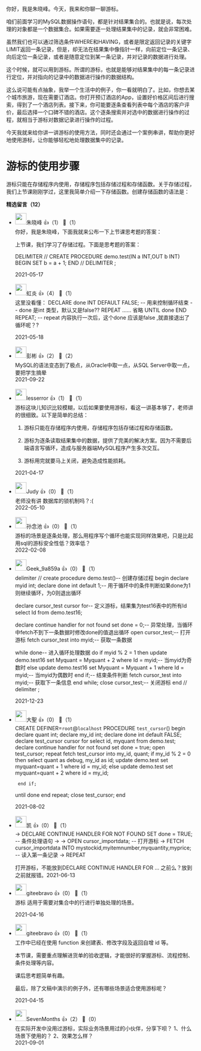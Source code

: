 你好，我是朱晓峰。今天，我来和你聊一聊游标。

咱们前面学习的MySQL数据操作语句，都是针对结果集合的。也就是说，每次处理的对象都是一个数据集合。如果需要逐一处理结果集中的记录，就会非常困难。

虽然我们也可以通过筛选条件WHERE和HAVING，或者是限定返回记录的关键字LIMIT返回一条记录，但是，却无法在结果集中像指针一样，向前定位一条记录、向后定位一条记录，或者是随意定位到某一条记录，并对记录的数据进行处理。

这个时候，就可以用到游标。所谓的游标，也就是能够对结果集中的每一条记录进行定位，并对指向的记录中的数据进行操作的数据结构。

这么说可能有点抽象，我举一个生活中的例子，你一看就明白了。比如，你想去某个城市旅游，现在需要订酒店。你打开预订酒店的App，设置好价格区间后进行搜索，得到了一个酒店列表。接下来，你可能要逐条查看列表中每个酒店的客户评价，最后选择一个口碑不错的酒店。这个逐条搜索并对选中的数据进行操作的过程，就相当于游标对数据记录进行操作的过程。

今天我就来给你讲一讲游标的使用方法，同时还会通过一个案例串讲，帮助你更好地使用游标，让你能够轻松地处理数据集中的记录。

# 游标的使用步骤

游标只能在存储程序内使用，存储程序包括存储过程和存储函数。关于存储过程，我们上节课刚刚学过，这里我简单介绍一下存储函数。创建存储函数的语法是：
<div><strong>精选留言（12）</strong></div><ul>
<li><img src="https://thirdwx.qlogo.cn/mmopen/vi_32/Q0j4TwGTfTLZKoB7sooIiaCHqcdNGI97WI3ZJLJph4mibIiat1qRvrBmkicZTEYvyT5iax1vlLFFgk2xgUibmnWvkicWA/132" width="30px"><span>朱晓峰</span> 👍（1） 💬（1）<div>你好，我是朱晓峰，下面我就来公布一下上节课思考题的答案：

上节课，我们学习了存储过程。下面是思考题的答案：

DELIMITER &#47;&#47;
CREATE PROCEDURE demo.test(IN a INT,OUT b INT) 
BEGIN
	SET b = a + 1;
END
&#47;&#47;
DELIMITER ;</div>2021-05-17</li><br/><li><img src="https://static001.geekbang.org/account/avatar/00/18/6c/67/07bcc58f.jpg" width="30px"><span>虹炎</span> 👍（4） 💬（1）<div>这里没看懂：
DECLARE done INT DEFAULT FALSE; -- 用来控制循环结束
-- done 是int 类型，默认又是false??
REPEAT
...... 省略
UNTIL done END REPEAT;
-- repeat 内容执行一次后，这个done 应该是false ,就直接退出了循环呢？?

</div>2021-05-18</li><br/><li><img src="https://static001.geekbang.org/account/avatar/00/28/e6/eb/7b7c0101.jpg" width="30px"><span>彭彬</span> 👍（2） 💬（2）<div>MySQL的语法变态到了极点，从Oracle中取一点，从SQL Server中取一点，要把学生搞晕</div>2021-09-22</li><br/><li><img src="https://static001.geekbang.org/account/avatar/00/14/9d/a4/e481ae48.jpg" width="30px"><span>lesserror</span> 👍（1） 💬（1）<div>游标这块儿知识比较模糊，以后如果要使用游标，看这一讲基本够了，老师讲的很细致。以下是简单的总结：

1. 游标只能在存储程序内使用，存储程序包括存储过程和存储函数。
2. 游标为逐条读取结果集中的数据，提供了完美的解决方案。因为不需要后端语言写循环，造成与服务器端MySQL程序产生多次交互。
3. 游标用完就要马上关闭，避免造成性能损耗。</div>2021-04-17</li><br/><li><img src="https://static001.geekbang.org/account/avatar/00/1a/7d/9e/dd0a6024.jpg" width="30px"><span>Judy</span> 👍（0） 💬（1）<div>老师没有讲 数据库的锁机制吗？:(</div>2022-05-10</li><br/><li><img src="https://static001.geekbang.org/account/avatar/00/2c/33/02/3d841351.jpg" width="30px"><span>孙念池</span> 👍（0） 💬（1）<div>游标的场景是逐条处理，那么用程序写个循环也能实现同样效果吧，只是比起用sql的游标安全性低？效率低？</div>2022-02-08</li><br/><li><img src="https://thirdwx.qlogo.cn/mmopen/vi_32/Q0j4TwGTfTJOa3ev8pPVIEfM3jX2PfruhISTd1YduxgbAF7ELhYGibCdJRP9mtjsM4ib0SzNKIAHhiasoq5zAl8mQ/132" width="30px"><span>Geek_9a859a</span> 👍（0） 💬（1）<div>delimiter &#47;&#47;
create procedure demo.test()-- 创建存储过程
begin
	declare myid int;
	declare done int default 1;-- 用于循环中的条件判断如果done为1则继续循环，为0则退出循环
	
    declare cursor_test cursor for-- 定义游标，结果集为test16表中的所有Id
		select Id 
        from demo.test16;
        
    declare continue handler for not found set done = 0;-- 异常处理，当循环中fetch不到下一条数据时修改done的值退出循环
    open cursor_test;-- 打开游标
    fetch cursor_test into myid;-- 获取一条数据
    
    while done-- 进入循环处理数据 
    do
		if myid % 2 = 1	then update demo.test16 set Myquant = Myquant + 2 where Id = myid;-- 当myid为奇数时
        else update demo.test16 set Myquant = Myquant + 1 where Id = myid;-- 当myid为偶数时
        end if;-- 结束条件判断
        fetch cursor_test into myid;-- 获取下一条信息
    end while;
    close cursor_test;-- 关闭游标
end
&#47;&#47;
delimiter ;</div>2021-12-23</li><br/><li><img src="https://static001.geekbang.org/account/avatar/00/25/ed/a0/cc89c128.jpg" width="30px"><span>大聖</span> 👍（0） 💬（1）<div>CREATE DEFINER=`root`@`localhost` PROCEDURE `test_cursor`()
begin
    declare quant int;
    declare my_id int;
    declare done int default FALSE;
    declare test_cursor cursor for
        select id, myquant from demo.test;
    declare continue handler for not found set done = true;
    open test_cursor;
    repeat
        fetch test_cursor into my_id, quant;
        if my_id % 2 = 0 then
            select quant as debug, my_id as id;
            update demo.test set myquant=quant + 1 where id = my_id;
        else
            update demo.test set myquant=quant + 2 where id = my_id;

        end if;
    until done end repeat;
    close test_cursor;
end</div>2021-08-02</li><br/><li><img src="https://static001.geekbang.org/account/avatar/00/15/71/48/44df7f4e.jpg" width="30px"><span>凯</span> 👍（0） 💬（1）<div>-&gt; DECLARE CONTINUE HANDLER FOR NOT FOUND SET done = TRUE; -- 条件处理语句
-&gt;
-&gt; OPEN cursor_importdata; -- 打开游标
-&gt; FETCH cursor_importdata INTO mystockid,myitemnumber,myquantity,myprice; -- 读入第一条记录
-&gt; REPEAT


打开游标，不能放到DECLARE CONTINUE HANDLER FOR ...  之前么？放到之前就报错。</div>2021-06-13</li><br/><li><img src="https://static001.geekbang.org/account/avatar/00/0f/56/ea/32608c44.jpg" width="30px"><span>giteebravo</span> 👍（0） 💬（1）<div>
游标 适用于需要对集合中的行进行单独处理的场景。
</div>2021-04-16</li><br/><li><img src="https://static001.geekbang.org/account/avatar/00/0f/56/ea/32608c44.jpg" width="30px"><span>giteebravo</span> 👍（0） 💬（1）<div>
工作中已经在使用 function 来创建表、修改字段及返回自增 id 等。

本节课，需要重点理解进货单的验收逻辑，才能很好的掌握游标、流程控制、条件处理等内容。

课后思考题简单有趣。

最后，除了文稿中演示的例子外，还有哪些场景适合使用游标呢？
</div>2021-04-15</li><br/><li><img src="https://static001.geekbang.org/account/avatar/00/12/53/7e/b6829040.jpg" width="30px"><span>SevenMonths</span> 👍（2） 💬（0）<div>在实际开发中没用过游标，实际业务场景用过的小伙伴，分享下呗？
1、什么场景下使用的？
2、效果怎么样？</div>2021-09-01</li><br/>
</ul>
